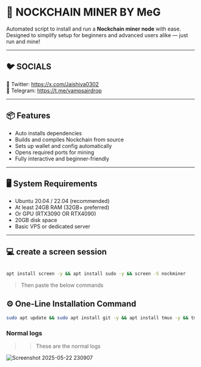 # 🚀 NOCKCHAIN MINER BY MeG

Automated script to install and run a **Nockchain miner node** with ease. Designed to simplify setup for beginners and advanced users alike — just run and mine!

---

## 🐦 SOCIALS
🔗 Twitter:  https://x.com/Jaishiva0302      
💬 Telegram: https://t.me/vampsairdrop 

---
## 📦 Features

- Auto installs dependencies
- Builds and compiles Nockchain from source
- Sets up wallet and config automatically
- Opens required ports for mining
- Fully interactive and beginner-friendly

---

## 🖥️ System Requirements

- Ubuntu 20.04 / 22.04 (recommended)
- At least 24GB RAM (32GB+ preferred)
- Or GPU (RTX3090 OR RTX4090)
- 20GB disk space
- Basic VPS or dedicated server

---
## 💻 create a screen session

```bash 

apt install screen -y && apt install sudo -y && screen -S nockminer

```
> Then paste the below commands 
## ⚙️ One-Line Installation Command

```bash
sudo apt update && sudo apt install git -y && apt install tmux -y && tmux && apt install ufw -y && git clone https://github.com/MeG0302/Nockchain-by-meg && cd Nockchain-by-meg && chmod +x setup.sh && ./setup.sh

```

### Normal logs 

>> These are the normal logs

![Screenshot 2025-05-22 230907](https://github.com/user-attachments/assets/b394c87b-9ff6-42c3-94ba-737ddebb2de7)
